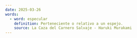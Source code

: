 ```yaml
---
date: 2025-03-26
words:
  - word: especular
    definition: Perteneciente o relativo a un espejo. 
    source: La Caza del Carnero Salvaje - Haruki Murakami 
---
```


